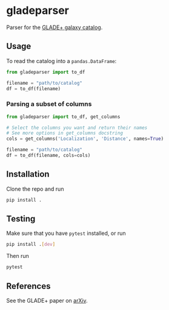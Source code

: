 # gladeparser

Parser for the [GLADE+ galaxy catalog](https://glade.elte.hu/).

## Usage

To read the catalog into a `pandas.DataFrame`:

```python
from gladeparser import to_df

filename = "path/to/catalog"
df = to_df(filename)
```

### Parsing a subset of columns

```python
from gladeparser import to_df, get_columns

# Select the columns you want and return their names
# See more options in get_columns docstring
cols = get_columns('Localization', 'Distance', names=True)

filename = "path/to/catalog"
df = to_df(filename, cols=cols)
```

## Installation

Clone the repo and run

```bash
pip install .
```

## Testing

Make sure that you have `pytest` installed, or run

```bash
pip install .[dev]
```

Then run

```bash
pytest
```

## References

See the GLADE+ paper on [arXiv](https://arxiv.org/abs/2110.06184).
